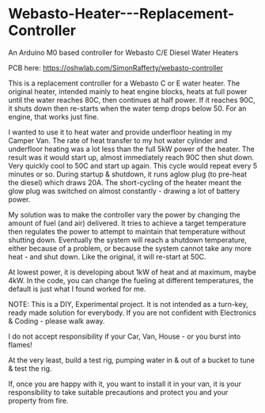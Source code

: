 # Webasto-Heater---Replacement-Controller
An Arduino M0 based controller for Webasto C/E Diesel Water Heaters

PCB here: https://oshwlab.com/SimonRafferty/webasto-controller

This is a replacement controller for a Webasto C or E water heater. The original heater, intended mainly to heat engine blocks, heats at full power until the water reaches 80C, then continues at half power. If it reaches 90C, it shuts down then re-starts when the water temp drops below 50. For an engine, that works just fine.

I wanted to use it to heat water and provide underfloor heating in my Camper Van. The rate of heat transfer to my hot water cylinder and underfloor heating was a lot less than the full 5kW power of the heater. The result was it would start up, almost immediately reach 90C then shut down. Very quickly cool to 50C and start up again. This cycle would repeat every 5 minutes or so. During startup & shutdown, it runs aglow plug (to pre-heat the diesel) which draws 20A. The short-cycling of the heater meant the glow plug was switched on almost constantly - drawing a lot of battery power.

My solution was to make the controller vary the power by changing the amount of fuel (and air) delivered. It tries to achieve a target temperature then regulates the power to attempt to maintain that temperature without shutting down. Eventually the system will reach a shutdown temperature, either because of a problem, or because the system cannot take any more heat - and shut down. Like the original, it will re-start at 50C.

At lowest power, it is developing about 1kW of heat and at maximum, maybe 4kW. In the code, you can change the fueling at different temperatures, the default is just what I found worked for me.

NOTE:
This is a DIY, Experimental project.  It is not intended as a turn-key, ready made solution for everybody.  If you are not confident with Electronics & Coding - please walk away.  

I do not accept responsibility if your Car, Van, House - or you burst into flames!  

At the very least, build a test rig, pumping water in & out of a bucket to tune & test the rig.  

If, once you are happy with it, you want to install it in your van, it is your responsibility to take suitable precautions and protect you and your property from fire.
